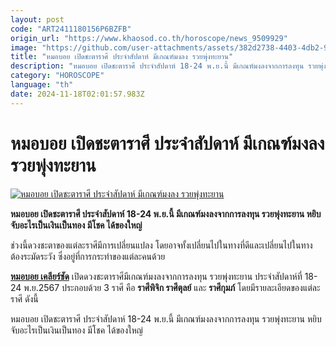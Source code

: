 ```yaml
---
layout: post
code: "ART2411180156P6BZFB"
origin_url: "https://www.khaosod.co.th/horoscope/news_9509929"
image: "https://github.com/user-attachments/assets/382d2738-4403-4db2-951d-716bf4e2ff27"
title: "หมอบอย เปิดชะตาราศี ประจำสัปดาห์ มีเกณฑ์มงลง รวยพุ่งทะยาน"
description: "หมอบอย เปิดชะตาราศี ประจำสัปดาห์ 18-24 พ.ย.นี้ มีเกณฑ์มงลงจากการลงทุน รวยพุ่งทะยาน หยิบจับอะไรเป็นเงินเป็นทอง มีโชค ได้ของใหญ่"
category: "HOROSCOPE"
language: "th"
date: 2024-11-18T02:01:57.983Z
---
```


# หมอบอย เปิดชะตาราศี ประจำสัปดาห์ มีเกณฑ์มงลง รวยพุ่งทะยาน

[![หมอบอย เปิดชะตาราศี ประจำสัปดาห์ มีเกณฑ์มงลง รวยพุ่งทะยาน](https://www.khaosod.co.th/wpapp/uploads/2024/11/Horoscope-10.jpg "หมอบอย เปิดชะตาราศี ประจำสัปดาห์ มีเกณฑ์มงลง รวยพุ่งทะยาน")](https://www.khaosod.co.th/wpapp/uploads/2024/11/Horoscope-10.jpg)

**หมอบอย เปิดชะตาราศี ประจำสัปดาห์ 18-24 พ.ย.นี้ มีเกณฑ์มงลงจากการลงทุน รวยพุ่งทะยาน หยิบจับอะไรเป็นเงินเป็นทอง มีโชค ได้ของใหญ่**

ช่วงนี้ดวงชะตาของแต่ละราศีมีการเปลี่ยนแปลง โดยอาจทั้งเปลี่ยนไปในทางที่ดีและเปลี่ยนไปในทางต้องระมัดระวัง ซึ่งอยู่ที่การกระทำของแต่ละคนด้วย

[**หมอบอย เคลียร์ชัด**](https://www.facebook.com/profile.php?id=100057221688922) เปิดดวงชะตาราศีมีเกณฑ์มงลงจากการลงทุน รวยพุ่งทะยาน ประจำสัปดาห์ที่ 18-24 พ.ย.2567 ประกอบด้วย 3 ราศี คือ **ราศีพิจิก ราศีตุลย์** และ **ราศีกุมภ์** โดยมีรายละเอียดของแต่ละราศี ดังนี้

หมอบอย เปิดชะตาราศี ประจำสัปดาห์ 18-24 พ.ย.นี้ มีเกณฑ์มงลงจากการลงทุน รวยพุ่งทะยาน หยิบจับอะไรเป็นเงินเป็นทอง มีโชค ได้ของใหญ่
